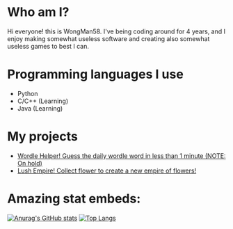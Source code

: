 # Who am I?

Hi everyone! this is WongMan58. I've being coding around for 4 years, and I enjoy making somewhat useless software and creating also somewhat useless games to best I can.

# Programming languages I use

- Python
- C/C++ (Learning)
- Java (Learning)

# My projects

- [Wordle Helper! Guess the daily wordle word in less than 1 minute (NOTE: On hold)](https://github.com/WongMan58/wordle-bot)
- [Lush Empire! Collect flower to create a new empire of flowers!](https://github.com/WongMan58/Lush-Empire)

# Amazing stat embeds:

[![Anurag's GitHub stats](https://github-readme-stats.vercel.app/api?username=WongMan58&show_icons=true&theme=dark)](https://github.com/anuraghazra/github-readme-stats)
[![Top Langs](https://github-readme-stats.vercel.app/api/top-langs/?username=WongMan58&layout=compact&show_icons=true&theme=onedark&count_private=true&include_all_commits=true&langs_count=10)](https://github.com/anuraghazra/github-readme-stats)
